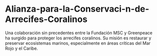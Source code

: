 # Alianza-para-la-Conservaci-n-de-Arrecifes-Coralinos
Una colaboración sin precedentes entre la Fundación MSC y Greenpeace ha surgido para proteger los arrecifes coralinos. Su misión es restaurar y preservar ecosistemas marinos, especialmente en áreas críticas del Mar Rojo y el Caribe. 

